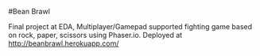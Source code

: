 #Bean Brawl

Final project at EDA,
Multiplayer/Gamepad supported fighting game based on rock, paper, scissors using Phaser.io.
Deployed at http://beanbrawl.herokuapp.com/

